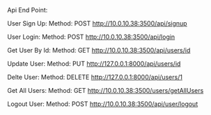 Api End Point: 

User Sign Up:
Method: POST
http://10.0.10.38:3500/api/signup

User Login: 
Method: POST
http://10.0.10.38:3500/api/login

Get User By Id:
Method: GET
http://10.0.10.38:3500/api/users/id

Update User: 
Method: PUT
http://127.0.0.1:8000/api/users/id

Delte User:
Method: DELETE
http://127.0.0.1:8000/api/users/1

Get All Users:
Method:  GET
http://10.0.10.38:3500/users/getAllUsers

Logout User:
Method: POST
http://10.0.10.38:3500/api/user/logout
